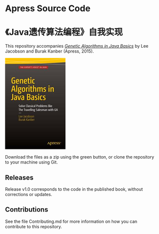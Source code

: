 # Apress Source Code
# 《Java遗传算法编程》自我实现
This repository accompanies [*Genetic Algorithms in Java Basics*](http://www.apress.com/9781484203293) by Lee Jacobson and Burak Kanber (Apress, 2015).

![Cover image](9781484203293.jpg)

Download the files as a zip using the green button, or clone the repository to your machine using Git.

## Releases

Release v1.0 corresponds to the code in the published book, without corrections or updates.

## Contributions

See the file Contributing.md for more information on how you can contribute to this repository.
